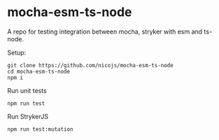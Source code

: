 # mocha-esm-ts-node

A repo for testing integration between mocha, stryker with esm and ts-node.

Setup:

```
git clone https://github.com/nicojs/mocha-esm-ts-node
cd mocha-esm-ts-node
npm i
```

Run unit tests

```
npm run test
```

Run StrykerJS

```
npm run test:mutation
```
